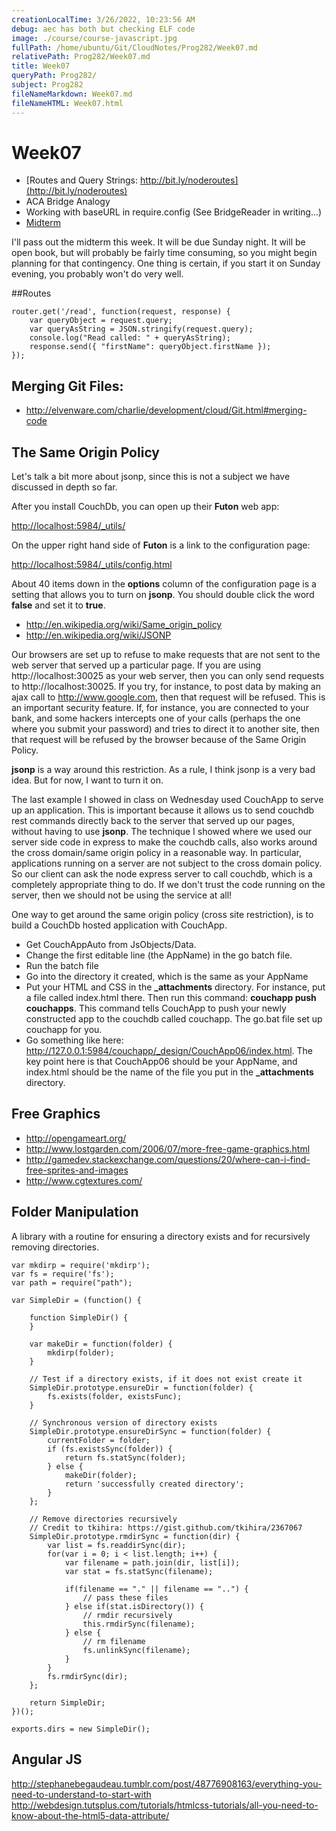 ```yaml
---
creationLocalTime: 3/26/2022, 10:23:56 AM
debug: aec has both but checking ELF code
image: ./course/course-javascript.jpg
fullPath: /home/ubuntu/Git/CloudNotes/Prog282/Week07.md
relativePath: Prog282/Week07.md
title: Week07
queryPath: Prog282/
subject: Prog282
fileNameMarkdown: Week07.md
fileNameHTML: Week07.html
---
```



<!-- toc -->
<!-- tocstop -->

Week07
======

- [Routes and Query Strings: http://bit.ly/noderoutes](http://bit.ly/noderoutes)
- ACA Bridge Analogy
- Working with baseURL in require.config (See BridgeReader in writing...)
- [Midterm][midterm]

I'll pass out the midterm this week. It will be due Sunday night. It will be open book, but will probably
be fairly time consuming, so you might begin planning for that contingency. One thing is certain, if you start it on Sunday evening, you probably won't do very well.

[midterm]: http://www.elvenware.com/charlie/books/CloudNotes/Assignments/Prog282Midterm2014.html

##Routes

    router.get('/read', function(request, response) {
        var queryObject = request.query;
        var queryAsString = JSON.stringify(request.query);
        console.log("Read called: " + queryAsString);
        response.send({ "firstName": queryObject.firstName });
    });

Merging Git Files:
------------------

- <http://elvenware.com/charlie/development/cloud/Git.html#merging-code>


The Same Origin Policy
----------------------

Let's talk a bit more about jsonp, since this is not a subject we have discussed
in depth so far.

After you install CouchDb, you can open up their ﻿**Futon** ﻿web app:

<http://localhost:5984/_utils/>

On the upper right hand side of **﻿Futon**﻿ is a link to the configuration page:

<http://localhost:5984/_utils/config.html>

About 40 items down in the **﻿options**﻿ column of the configuration page is a 
setting that allows you to turn on **jsonp**. You should double click the word 
**﻿false**﻿ and set it to **﻿true**﻿. 

- <http://en.wikipedia.org/wiki/Same_origin_policy>
- <http://en.wikipedia.org/wiki/JSONP>

Our browsers are set up to refuse to make requests that are not sent to the 
web server that served up a particular page. If you are using 
http://localhost:30025 as your web server, then you can only send requests 
to http://localhost:30025. If you try, for instance, to post data by making 
an ajax call to http://www.google.com, then that request will be refused. 
This is an important security feature. If, for instance, you are connected 
to your bank, and some hackers intercepts one of your calls (perhaps the one 
where you submit your password) and tries to direct it to another site, then 
that request will be refused by the browser because of the Same Origin Policy. 

**jsonp** is a way around this restriction. As a rule, I think jsonp is a 
very bad idea. But for now, I want to turn it on. 

The last example I showed in class on Wednesday used CouchApp to serve up an 
application. This is important because it allows us to send couchdb rest 
commands directly back to the server that served up our pages, without 
having to use **jsonp**. The technique I showed where we used our server side 
code in express to make the couchdb calls, also works around the cross 
domain/same origin policy in a reasonable way. In particular, applications 
running on a server are not subject to the cross domain policy. So our 
client can ask the node express server to call couchdb, which is a 
completely appropriate thing to do. If we don't trust the code running on 
the server, then we should not be using the service at all!

One way to get around the same origin policy (cross site restriction), 
is to build a CouchDb hosted application with CouchApp.

- Get CouchAppAuto from JsObjects/Data.
- Change the first editable line (the AppName) in the go batch file.
- Run the batch file
- Go into the directory it created, which is the same as your AppName
- Put your HTML and CSS in the **_attachments** directory. For instance, put
a file called index.html there. Then run this command: **couchapp push couchapps**. 
This command tells CouchApp to push your newly constructed app to the couchdb 
called couchapp. The go.bat file set up couchapp for you.
- Go something like here: http://127.0.0.1:5984/couchapp/_design/CouchApp06/index.html.
The key point here is that CouchApp06 should be your AppName, and index.html
should be the name of the file you put in the **_attachments** directory.




Free Graphics
-------------

- <http://opengameart.org/>
- <http://www.lostgarden.com/2006/07/more-free-game-graphics.html>
- <http://gamedev.stackexchange.com/questions/20/where-can-i-find-free-sprites-and-images>
- <http://www.cgtextures.com/>


Folder Manipulation
-------------------

A library with a routine for ensuring a directory exists and for
recursively removing directories.

~~~~
var mkdirp = require('mkdirp');
var fs = require('fs');
var path = require("path");

var SimpleDir = (function() {

	function SimpleDir() {
	}
	
	var makeDir = function(folder) {
		mkdirp(folder);
	}
	
	// Test if a directory exists, if it does not exist create it
	SimpleDir.prototype.ensureDir = function(folder) {
		fs.exists(folder, existsFunc);
	}
	
	// Synchronous version of directory exists
	SimpleDir.prototype.ensureDirSync = function(folder) {
		currentFolder = folder;
		if (fs.existsSync(folder)) {
			return fs.statSync(folder);
		} else {
			makeDir(folder);
			return 'successfully created directory';
		}		
	};

	// Remove directories recursively
	// Credit to tkihira: https://gist.github.com/tkihira/2367067
	SimpleDir.prototype.rmdirSync = function(dir) {
		var list = fs.readdirSync(dir);
		for(var i = 0; i < list.length; i++) {
			var filename = path.join(dir, list[i]);
			var stat = fs.statSync(filename);
			
			if(filename == "." || filename == "..") {
				// pass these files
			} else if(stat.isDirectory()) {
				// rmdir recursively
				this.rmdirSync(filename);
			} else {
				// rm filename
				fs.unlinkSync(filename);
			}
		}
		fs.rmdirSync(dir);
	};
		
	return SimpleDir;
})();

exports.dirs = new SimpleDir();
~~~~

Angular JS
----------

<http://stephanebegaudeau.tumblr.com/post/48776908163/everything-you-need-to-understand-to-start-with>
<http://webdesign.tutsplus.com/tutorials/htmlcss-tutorials/all-you-need-to-know-about-the-html5-data-attribute/>



